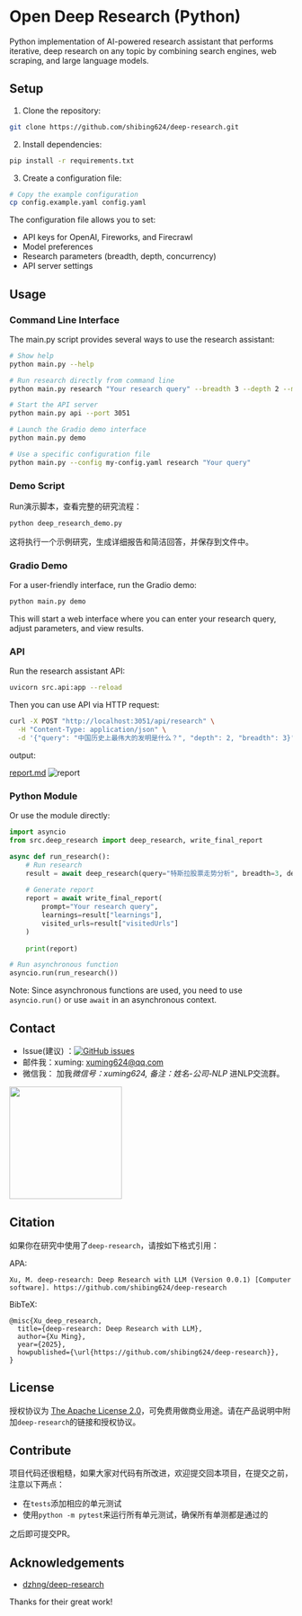 # Open Deep Research (Python)

Python implementation of AI-powered research assistant that performs iterative, deep research on any topic by combining search engines, web scraping, and large language models.

## Setup

1. Clone the repository: 

```bash
git clone https://github.com/shibing624/deep-research.git
```
2. Install dependencies:

```bash
pip install -r requirements.txt
```

3. Create a configuration file:

```bash
# Copy the example configuration
cp config.example.yaml config.yaml
```

The configuration file allows you to set:
- API keys for OpenAI, Fireworks, and Firecrawl
- Model preferences
- Research parameters (breadth, depth, concurrency)
- API server settings

## Usage

### Command Line Interface

The main.py script provides several ways to use the research assistant:

```bash
# Show help
python main.py --help

# Run research directly from command line
python main.py research "Your research query" --breadth 3 --depth 2 --mode report

# Start the API server
python main.py api --port 3051

# Launch the Gradio demo interface
python main.py demo

# Use a specific configuration file
python main.py --config my-config.yaml research "Your query"
```

### Demo Script

Run演示脚本，查看完整的研究流程：

```bash
python deep_research_demo.py
```

这将执行一个示例研究，生成详细报告和简洁回答，并保存到文件中。

### Gradio Demo

For a user-friendly interface, run the Gradio demo:

```bash
python main.py demo
```

This will start a web interface where you can enter your research query, adjust parameters, and view results.

### API

Run the research assistant API:

```bash
uvicorn src.api:app --reload
```

Then you can use API via HTTP request:

```bash
curl -X POST "http://localhost:3051/api/research" \
  -H "Content-Type: application/json" \
  -d '{"query": "中国历史上最伟大的发明是什么？", "depth": 2, "breadth": 3}'
```

output:

[report.md](https://github.com/shibing624/deep-research/blob/main/report.md)
![report](https://github.com/shibing624/deep-research/blob/main/docs/report.png)

### Python Module

Or use the module directly:

```python
import asyncio
from src.deep_research import deep_research, write_final_report

async def run_research():
    # Run research
    result = await deep_research(query="特斯拉股票走势分析", breadth=3, depth=2)
    
    # Generate report
    report = await write_final_report(
        prompt="Your research query", 
        learnings=result["learnings"], 
        visited_urls=result["visitedUrls"]
    )
    
    print(report)

# Run asynchronous function
asyncio.run(run_research())
```

Note: Since asynchronous functions are used, you need to use `asyncio.run()` or use `await` in an asynchronous context. 


## Contact

- Issue(建议)
  ：[![GitHub issues](https://img.shields.io/github/issues/shibing624/deep-research.svg)](https://github.com/shibing624/deep-research/issues)
- 邮件我：xuming: xuming624@qq.com
- 微信我： 加我*微信号：xuming624, 备注：姓名-公司-NLP* 进NLP交流群。

<img src="https://github.com/shibing624/deep-research/blob/main/docs/wechat.jpeg" width="200" />

## Citation

如果你在研究中使用了`deep-research`，请按如下格式引用：

APA:

```
Xu, M. deep-research: Deep Research with LLM (Version 0.0.1) [Computer software]. https://github.com/shibing624/deep-research
```

BibTeX:

```
@misc{Xu_deep_research,
  title={deep-research: Deep Research with LLM},
  author={Xu Ming},
  year={2025},
  howpublished={\url{https://github.com/shibing624/deep-research}},
}
```

## License

授权协议为 [The Apache License 2.0](/LICENSE)，可免费用做商业用途。请在产品说明中附加`deep-research`的链接和授权协议。
## Contribute

项目代码还很粗糙，如果大家对代码有所改进，欢迎提交回本项目，在提交之前，注意以下两点：

- 在`tests`添加相应的单元测试
- 使用`python -m pytest`来运行所有单元测试，确保所有单测都是通过的

之后即可提交PR。

## Acknowledgements

- [dzhng/deep-research](https://github.com/dzhng/deep-research)

Thanks for their great work!